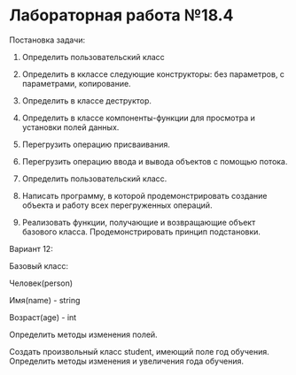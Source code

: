 # Лабораторная работа №18.4

Постановка задачи:

1. Определить пользовательский класс

2. Определить в кклассе следующие конструкторы: без параметров, с параметрами, копирование.

3. Определить в классе деструктор.

4. Определить в классе компоненты-функции для просмотра и установки полей данных.

5. Перегрузить операцию присваивания.

6. Перегрузить операцию ввода и вывода объектов с помощью потока.

7. Определить пользовательский класс.

8. Написать программу, в которой продемонстрировать создание объекта и работу всех перегруженных операций.

9. Реализовать функции, получающие и возвращающие объект базового класса. Продемонстрировать принцип подстановки.

Вариант 12:

Базовый класс:

Человек(person)

Имя(name) - string

Возраст(age) - int

Определить методы изменения полей.

Создать произвольный класс student, имеющий поле год обучения. Определить методы изменения и увеличения года обучения. 